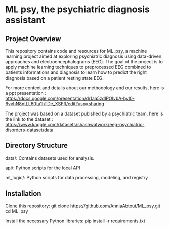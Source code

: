 # ML psy, the psychiatric diagnosis assistant

## Project Overview
This repository contains code and resources for ML_psy, a machine learning project aimed at exploring psychiatric diagnosis using data-driven approaches and electroencephalograms (EEG). The goal of the project is to apply machine learning techniques to preprocessed EEG combined to patients informations and diagnosis to learn how to predict the right diagnosis based on a patient resting state EEG.

For more context and details about our methodology and our results, here is a ppt presentation : https://docs.google.com/presentation/d/1aa5zdIPOIvbA-byI0-6vvhN8ntLL60ta1hTDe_XSFfI/edit?usp=sharing

The project was based on a dataset publshed by a psychiatric team, here is the link to the dataset : https://www.kaggle.com/datasets/shashwatwork/eeg-psychiatric-disorders-dataset/data 

## Directory Structure
data/: Contains datasets used for analysis. 

api/: Python scripts for the local API 

ml_logic/: Python scripts for data processing, modeling, and registry

## Installation
Clone this repository:
git clone https://github.com/AnniaAbtout/ML_psy.git
cd ML_psy

Install the necessary Python libraries:
pip install -r requirements.txt


